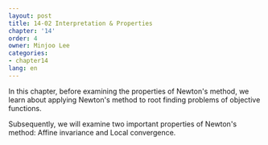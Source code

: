 ```yaml
---
layout: post
title: 14-02 Interpretation & Properties
chapter: '14'
order: 4
owner: Minjoo Lee
categories:
- chapter14
lang: en
---
```

<script type="text/x-mathjax-config">
MathJax.Hub.Config({
    displayAlign: "center"
});
</script>

In this chapter, before examining the properties of Newton's method, we learn about applying Newton's method to root finding problems of objective functions.

Subsequently, we will examine two important properties of Newton's method: Affine invariance and Local convergence.